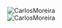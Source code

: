 
<p>
  <img align="left" src="https://github-readme-stats.vercel.app/api/top-langs/?username=CarlosMoreira2021&layout=compact&theme=graywhite&title_color=268bd2" alt="CarlosMoreira" />
</p>
<p>&nbsp;<br>
  <img align="center" src="https://github-readme-stats.vercel.app/api?username=CarlosMoreira2021&count_private=true&show_icons=true&theme=graywhite&icon_color=268bd2&title_color=268bd2" alt="CarlosMoreira" />
</p>
